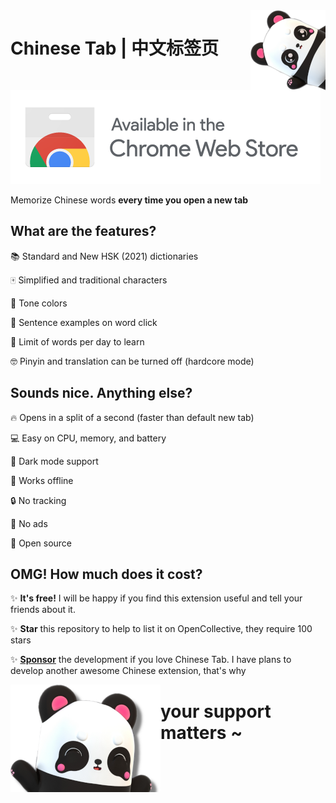 <img align="right" src=images/panda.png>

# Chinese Tab | 中文标签页

[![Chrome](images/web_store.png)](https://chrome.google.com/extensions/detail/kpalceplnmfdppclclfnljimdjdbhcid/)

Memorize Chinese words ****every time you open a new tab****

## What are the features?

📚 Standard and New HSK (2021) dictionaries

🀄 Simplified and traditional characters

🌈 Tone colors

📖 Sentence examples on word click

🎯 Limit of words per day to learn

🤓 Pinyin and translation can be turned off (hardcore mode)

## Sounds nice. Anything else?

🔥 Opens in a split of a second (faster than default new tab)

💻 Easy on CPU, memory, and battery

🌙 Dark mode support

📴 Works offline

🔒 No tracking

📛 No ads

💖 Open source

## OMG! How much does it cost?

✨ **It's free!** I will be happy if you find this extension useful and tell your friends about it.

✨ **Star** this repository to help to list it on OpenCollective, they require 100 stars

✨ **[Sponsor](https://ko-fi.com/chinesetab)** the development if you love Chinese Tab. I have plans to develop another awesome Chinese extension, that's why

<img align="left" src=images/panda_easter.png><h1>your support matters ~</h2>